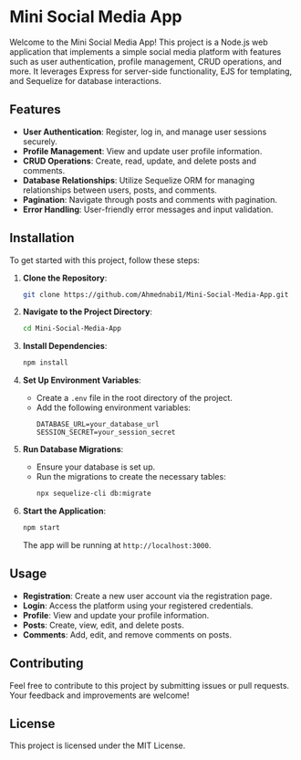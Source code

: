 # Mini Social Media App

Welcome to the Mini Social Media App! This project is a Node.js web application that implements a simple social media platform with features such as user authentication, profile management, CRUD operations, and more. It leverages Express for server-side functionality, EJS for templating, and Sequelize for database interactions.

## Features

- **User Authentication**: Register, log in, and manage user sessions securely.
- **Profile Management**: View and update user profile information.
- **CRUD Operations**: Create, read, update, and delete posts and comments.
- **Database Relationships**: Utilize Sequelize ORM for managing relationships between users, posts, and comments.
- **Pagination**: Navigate through posts and comments with pagination.
- **Error Handling**: User-friendly error messages and input validation.

## Installation

To get started with this project, follow these steps:

1. **Clone the Repository**:
    ```bash
    git clone https://github.com/Ahmednabi1/Mini-Social-Media-App.git
    ```

2. **Navigate to the Project Directory**:
    ```bash
    cd Mini-Social-Media-App
    ```

3. **Install Dependencies**:
    ```bash
    npm install
    ```

4. **Set Up Environment Variables**:
    - Create a `.env` file in the root directory of the project.
    - Add the following environment variables:
      ```plaintext
      DATABASE_URL=your_database_url
      SESSION_SECRET=your_session_secret
      ```

5. **Run Database Migrations**:
    - Ensure your database is set up.
    - Run the migrations to create the necessary tables:
      ```bash
      npx sequelize-cli db:migrate
      ```

6. **Start the Application**:
    ```bash
    npm start
    ```
    The app will be running at `http://localhost:3000`.

## Usage

- **Registration**: Create a new user account via the registration page.
- **Login**: Access the platform using your registered credentials.
- **Profile**: View and update your profile information.
- **Posts**: Create, view, edit, and delete posts.
- **Comments**: Add, edit, and remove comments on posts.

## Contributing

Feel free to contribute to this project by submitting issues or pull requests. Your feedback and improvements are welcome!

## License

This project is licensed under the MIT License.
